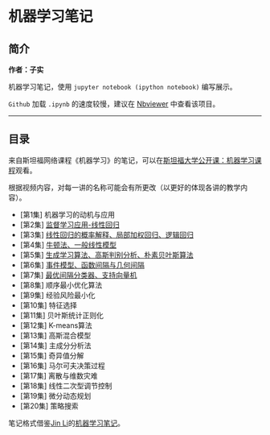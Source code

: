 # 机器学习笔记

## 简介

**作者：子实**

机器学习笔记，使用 `jupyter notebook (ipython notebook)` 编写展示。

`Github` 加载 `.ipynb` 的速度较慢，建议在 [Nbviewer](http://nbviewer.jupyter.org/github/zlotus/notes-LSJU-machine-learning/blob/master/ReadMe.ipynb?flush_cache=true) 中查看该项目。

----

## 目录

来自斯坦福网络课程《机器学习》的笔记，可以在[斯坦福大学公开课：机器学习课程](http://open.163.com/special/opencourse/machinelearning.html)观看。

根据视频内容，对每一讲的名称可能会有所更改（以更好的体现各讲的教学内容）。

- [第1集] 机器学习的动机与应用
- [第2集] [监督学习应用-线性回归](chapter02.ipynb)
- [第3集] [线性回归的概率解释、局部加权回归、逻辑回归](chapter03.ipynb)
- [第4集] [牛顿法、一般线性模型](chapter04.ipynb)
- [第5集] [生成学习算法、高斯判别分析、朴素贝叶斯算法](chapter05.ipynb)
- [第6集] [事件模型、函数间隔与几何间隔](chapter06.ipynb)
- [第7集] [最优间隔分类器、支持向量机](chapter07.ipynb)
- [第8集] 顺序最小优化算法
- [第9集] 经验风险最小化
- [第10集] 特征选择
- [第11集] 贝叶斯统计正则化
- [第12集] K-means算法
- [第13集] 高斯混合模型
- [第14集] 主成分分析法
- [第15集] 奇异值分解
- [第16集] 马尔可夫决策过程
- [第17集] 离散与维数灾难
- [第18集] 线性二次型调节控制
- [第19集] 微分动态规划
- [第20集] 策略搜索

笔记格式借鉴[Jin Li](https://github.com/lijin-THU/)的[机器学习笔记](https://github.com/lijin-THU/notes-machine-learning)。